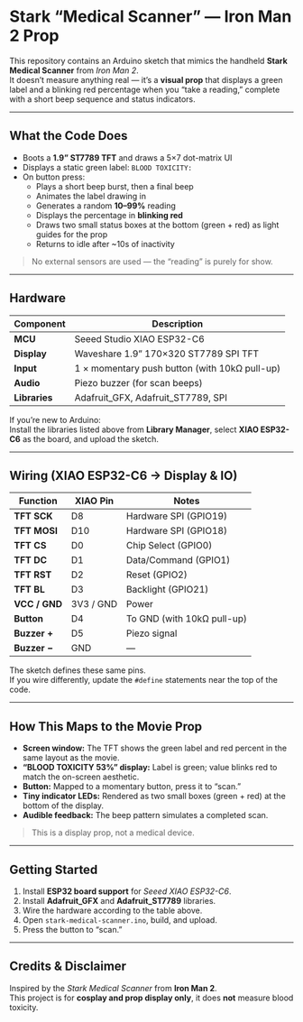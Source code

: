 # Stark “Medical Scanner” — Iron Man 2 Prop

This repository contains an Arduino sketch that mimics the handheld **Stark Medical Scanner** from *Iron Man 2*.  
It doesn’t measure anything real — it’s a **visual prop** that displays a green label and a blinking red percentage when you “take a reading,” complete with a short beep sequence and status indicators.

---

## What the Code Does

- Boots a **1.9” ST7789 TFT** and draws a 5×7 dot-matrix UI  
- Displays a static green label: `BLOOD TOXICITY:`  
- On button press:
  - Plays a short beep burst, then a final beep  
  - Animates the label drawing in  
  - Generates a random **10–99%** reading  
  - Displays the percentage in **blinking red**  
  - Draws two small status boxes at the bottom (green + red) as light guides for the prop  
  - Returns to idle after ~10s of inactivity  

> No external sensors are used — the “reading” is purely for show.

---

## Hardware

| Component | Description |
|------------|-------------|
| **MCU** | Seeed Studio XIAO ESP32-C6 |
| **Display** | Waveshare 1.9” 170×320 ST7789 SPI TFT |
| **Input** | 1 × momentary push button (with 10kΩ pull-up) |
| **Audio** | Piezo buzzer (for scan beeps) |
| **Libraries** | Adafruit_GFX, Adafruit_ST7789, SPI |

If you’re new to Arduino:  
Install the libraries listed above from **Library Manager**, select **XIAO ESP32-C6** as the board, and upload the sketch.

---

## Wiring (XIAO ESP32-C6 → Display & IO)

| Function | XIAO Pin | Notes |
|-----------|-----------|-------|
| **TFT SCK** | D8 | Hardware SPI (GPIO19) |
| **TFT MOSI** | D10 | Hardware SPI (GPIO18) |
| **TFT CS** | D0 | Chip Select (GPIO0) |
| **TFT DC** | D1 | Data/Command (GPIO1) |
| **TFT RST** | D2 | Reset (GPIO2) |
| **TFT BL** | D3 | Backlight (GPIO21) |
| **VCC / GND** | 3V3 / GND | Power |
| **Button** | D4 | To GND (with 10kΩ pull-up) |
| **Buzzer +** | D5 | Piezo signal |
| **Buzzer −** | GND | — |

The sketch defines these same pins.  
If you wire differently, update the `#define` statements near the top of the code.

---

## How This Maps to the Movie Prop

- **Screen window:** The TFT shows the green label and red percent in the same layout as the movie.  
- **“BLOOD TOXICITY 53%” display:** Label is green; value blinks red to match the on-screen aesthetic.  
- **Button:** Mapped to a momentary button, press it to “scan.”  
- **Tiny indicator LEDs:** Rendered as two small boxes (green + red) at the bottom of the display.  
- **Audible feedback:** The beep pattern simulates a completed scan.  

> This is a display prop, not a medical device.

---

## Getting Started

1. Install **ESP32 board support** for *Seeed XIAO ESP32-C6*.  
2. Install **Adafruit_GFX** and **Adafruit_ST7789** libraries.  
3. Wire the hardware according to the table above.  
4. Open `stark-medical-scanner.ino`, build, and upload.  
5. Press the button to “scan.”

---

## Credits & Disclaimer

Inspired by the *Stark Medical Scanner* from **Iron Man 2**.  
This project is for **cosplay and prop display only**, it does **not** measure blood toxicity.
